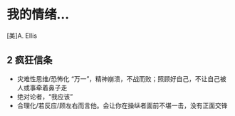 # 我的情绪...

[美]A. Ellis



## 2 疯狂信条

- 灾难性思维/恐怖化 “万一”，精神崩溃，不战而败；照顾好自己，不让自己被人或事牵着鼻子走
- 绝对论者，“我应该”
- 合理化/若反应/顾左右而言他。会让你在操纵者面前不堪一击，没有正面交锋



